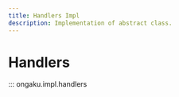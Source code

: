 ```yaml
---
title: Handlers Impl
description: Implementation of abstract class.
---
```


# Handlers

::: ongaku.impl.handlers
